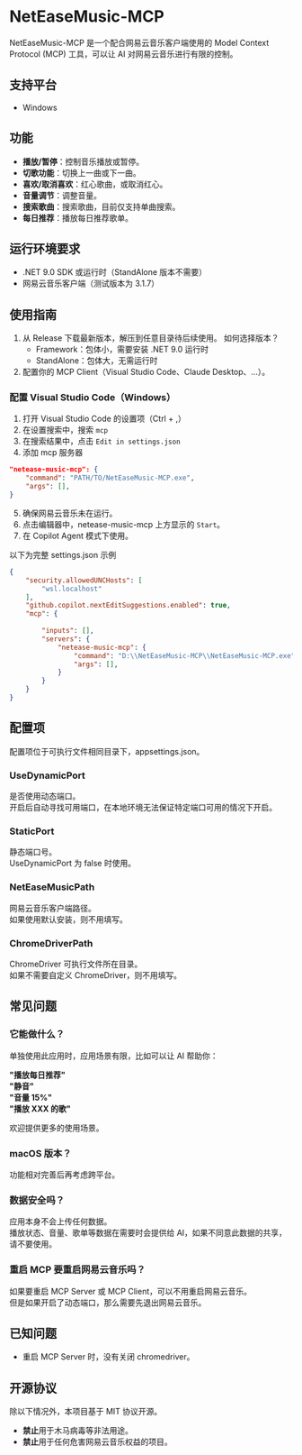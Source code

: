 # NetEaseMusic-MCP

NetEaseMusic-MCP 是一个配合网易云音乐客户端使用的 Model Context Protocol (MCP) 工具，可以让 AI 对网易云音乐进行有限的控制。

## 支持平台
- Windows

## 功能

- **播放/暂停**：控制音乐播放或暂停。
- **切歌功能**：切换上一曲或下一曲。
- **喜欢/取消喜欢**：红心歌曲，或取消红心。
- **音量调节**：调整音量。
- **搜索歌曲**：搜索歌曲，目前仅支持单曲搜索。
- **每日推荐**：播放每日推荐歌单。

## 运行环境要求

- .NET 9.0 SDK 或运行时（StandAlone 版本不需要）
- 网易云音乐客户端（测试版本为 3.1.7）

## 使用指南

1. 从 Release 下载最新版本，解压到任意目录待后续使用。
   如何选择版本？
   - Framework：包体小，需要安装 .NET 9.0 运行时
   - StandAlone：包体大，无需运行时
2. 配置你的 MCP Client（Visual Studio Code、Claude Desktop、...）。

### 配置 Visual Studio Code（Windows）

1. 打开 Visual Studio Code 的设置项（Ctrl + ,）
2. 在设置搜索中，搜索 `mcp`
3. 在搜索结果中，点击 `Edit in settings.json`
4. 添加 mcp 服务器
```JSON
"netease-music-mcp": {
    "command": "PATH/TO/NetEaseMusic-MCP.exe",
    "args": [],
}
```
5. 确保网易云音乐未在运行。
6. 点击编辑器中，netease-music-mcp 上方显示的 `Start`。
7. 在 Copilot Agent 模式下使用。

以下为完整 settings.json 示例
```JSON
{
    "security.allowedUNCHosts": [
        "wsl.localhost"
    ],
    "github.copilot.nextEditSuggestions.enabled": true,
    "mcp": {
        
        "inputs": [],
        "servers": {
            "netease-music-mcp": {
                "command": "D:\\NetEaseMusic-MCP\\NetEaseMusic-MCP.exe",
                "args": [],
            }
        }
    }
}
```

## 配置项

配置项位于可执行文件相同目录下，appsettings.json。

### UseDynamicPort

是否使用动态端口。<br/>
开启后自动寻找可用端口，在本地环境无法保证特定端口可用的情况下开启。

### StaticPort

静态端口号。<br/>
UseDynamicPort 为 false 时使用。

### NetEaseMusicPath

网易云音乐客户端路径。<br/>
如果使用默认安装，则不用填写。

### ChromeDriverPath

ChromeDriver 可执行文件所在目录。<br/>
如果不需要自定义 ChromeDriver，则不用填写。

## 常见问题

### 它能做什么？

单独使用此应用时，应用场景有限，比如可以让 AI 帮助你：

**"播放每日推荐"**<br/>
**"静音"**<br/>
**"音量 15%"**<br/>
**"播放 XXX 的歌"**<br/>

欢迎提供更多的使用场景。

### macOS 版本？

功能相对完善后再考虑跨平台。

### 数据安全吗？

应用本身不会上传任何数据。<br/>
播放状态、音量、歌单等数据在需要时会提供给 AI，如果不同意此数据的共享，请不要使用。

### 重启 MCP 要重启网易云音乐吗？

如果要重启 MCP Server 或 MCP Client，可以不用重启网易云音乐。<br/>
但是如果开启了动态端口，那么需要先退出网易云音乐。

## 已知问题

- 重启 MCP Server 时，没有关闭 chromedriver。

## 开源协议

除以下情况外，本项目基于 MIT 协议开源。
- **禁止**用于木马病毒等非法用途。
- **禁止**用于任何危害网易云音乐权益的项目。